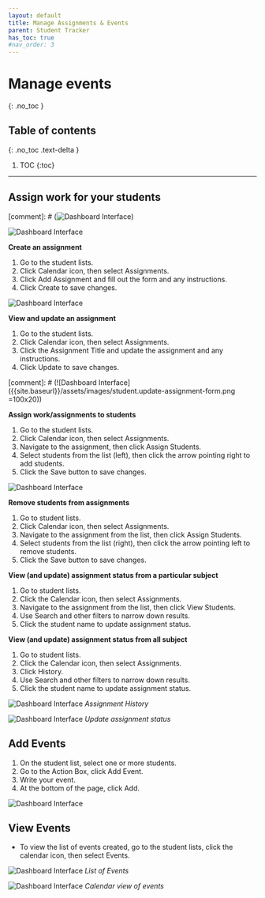 ```yaml
---
layout: default
title: Manage Assignments & Events
parent: Student Tracker
has_toc: true
#nav_order: 3
---
```


# Manage events

{: .no_toc }

## Table of contents
{: .no_toc .text-delta }

1. TOC
{:toc}

---

## Assign work for your students

[comment]: # (![Dashboard Interface]({{site.baseurl}}/assets/images/student.event-assignments.png))

![Dashboard Interface]({{site.baseurl}}/assets/images/student.assignment-list.png)

**Create an assignment**
1. Go to the student lists.
2. Click Calendar icon, then select Assignments.
3. Click Add Assignment and fill out the form and any instructions.
4. Click Create to save changes.

![Dashboard Interface]({{site.baseurl}}/assets/images/student.create-assignment-form.png)

**View and update an assignment**
1. Go to the student lists.
2. Click Calendar icon, then select Assignments.
3. Click the Assignment Title and update the assignment and any instructions.
4. Click Update to save changes.

[comment]: # (![Dashboard Interface]({{site.baseurl}}/assets/images/student.update-assignment-form.png =100x20))

**Assign work/assignments to students**
1. Go to the student lists.
2. Click Calendar icon, then select Assignments.
3. Navigate to the assignment, then click Assign Students.
4. Select students from the list (left), then click the arrow pointing right to add students.
5. Click the Save button to save changes.


![Dashboard Interface]({{site.baseurl}}/assets/images/student.assign-assignment-form.png)

**Remove students from assignments**
1. Go to student lists.
2. Click Calendar icon, then select Assignments.
3. Navigate to the assignment from the list, then click Assign Students.
4. Select students from the list (right), then click the arrow pointing left to remove students.
5. Click the Save button to save changes.

**View (and update) assignment status from a particular subject**
1. Go to student lists.
2. Click the Calendar icon, then select Assignments.
3. Navigate to the assignment from the list, then click View Students.
4. Use Search and other filters to narrow down results.
5. Click the student name to update assignment status.


**View (and update) assignment status from all subject**
1. Go to student lists.
2. Click the Calendar icon, then select Assignments.
3. Click History.
4. Use Search and other filters to narrow down results.
5. Click the student name to update assignment status.


![Dashboard Interface]({{site.baseurl}}/assets/images/student.assignment-history.png)
*Assignment History*

![Dashboard Interface]({{site.baseurl}}/assets/images/student.assignment-update-status.png)
*Update assignment status*

## Add Events
1. On the student list, select one or more students.
2. Go to the Action Box, click Add Event.
3. Write your event.
4. At the bottom of the page, click Add.

![Dashboard Interface]({{site.baseurl}}/assets/images/student.add-event-form.png)

## View Events
* To view the list of events created, go to the student lists, click the calendar icon, then select Events.

![Dashboard Interface]({{site.baseurl}}/assets/images/student.events-list.png)
*List of Events*

![Dashboard Interface]({{site.baseurl}}/assets/images/student.events-calendar-view.png)
*Calendar view of events*
